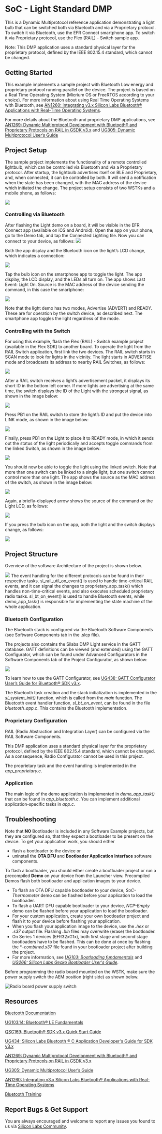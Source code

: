 # SoC - Light Standard DMP

This is a Dynamic Multiprotocol reference application demonstrating a light bulb that can be switched both via Bluetooth and via a Proprietary protocol. To switch it via Bluetooth, use the EFR Connect smartphone app. To switch it via Proprietary protocol, use the Flex (RAIL) - Switch sample app.

Note: This DMP application uses a standard physical layer for the proprietary protocol, defined by the  IEEE 802.15.4 standard, which cannot be changed.



## Getting Started

This example implements a sample project with Bluetooth Low energy and proprietary protocol running parallel on the device. The project is based on a Real Time Operating System (Micrium OS or FreeRTOS according to your choice). For more information about using Real Time Operating Systems with Bluetooth, see [AN1260: Integrating v3.x Silicon Labs Bluetooth® Applications with Real-Time Operating Systems](https://www.silabs.com/documents/public/application-notes/an1260-integrating-v3x-bluetooth-applications-with-rtos.pdf).

For more details about the Bluetooth and proprietary DMP applications, see [AN1269: Dynamic Multiprotocol Development with Bluetooth® and Proprietary Protocols on RAIL in GSDK v3.x](https://www.silabs.com/documents/public/application-notes/an1269-bluetooth-rail-dynamic-multiprotocol-gsdk-v3x.pdf) and [UG305: Dynamic Multiprotocol User’s Guide](https://www.silabs.com/documents/public/user-guides/ug305-dynamic-multiprotocol-users-guide.pdf)



## Project Setup

The sample project implements the functionality of a remote controlled lightbulb, which can be controlled via Bluetooth and via a Proprietary protocol. After startup, the lightbulb advertises itself on BLE and Proprietary, and, when connected, it can be controlled by both. It will send a notification when the state has been changed, with the MAC address of the device which initiated the change. The project setup consists of two WSTKs and a mobile phone, as follows:

![](readme_img1.png)



### Controlling via Bluetooth

After flashing the Light demo on a board, it will be visible in the EFR Connect app (available on iOS and Android). Open the app on your phone, go to the Demo tab, and tap the Connected Lighting tile. Now you can connect to your device, as follows:
![](readme_img2.png)

Both the app display and the Bluetooth icon on the light’s LCD change, which indicates a connection:

![](readme_img3.png)

Tap the bulb icon on the smartphone app to toggle the light. The app display, the LCD display, and the LEDs all turn on. The app shows Last Event: Light On. Source is the MAC address of the device sending the command, in this case the smartphone:

![](readme_img4.png)

Note that the light demo has two modes, Advertise (ADVERT) and READY. These are for operation by the switch device, as described next. The smartphone app toggles the light regardless of the mode.



### Controlling with the Switch

For using this example, flash the Flex (RAIL) - Switch example project (available in the Flex SDK) to another board. To operate the light from the RAIL Switch application, first link the two devices. The RAIL switch starts in SCAN mode to look for lights in the vicinity. The light starts in ADVERTISE mode and broadcasts its address to nearby RAIL Switches, as follows:

![](readme_img5.png)

After a RAIL switch receives a light’s advertisement packet, it displays its short ID in the bottom left corner. If more lights are advertising at the same time, the switch displays the ID of the Light with the strongest signal, as shown in the image below:

![](readme_img6.png)

Press PB1 on the RAIL switch to store the light’s ID and put the device into LINK mode, as shown in the image below:

![](readme_img7.png)

Finally, press PB1 on the Light to place it to READY mode, in which it sends out the status of the light periodically and accepts toggle commands from the linked Switch, as shown in the image below:

![](readme_img8.png)

You should now be able to toggle the light using the linked switch. Note that more than one switch can be linked to a single light, but one switch cannot control more than one light. The app shows the source as the MAC address of the switch, as shown in the image below:

![](readme_img9.png)

Again, a briefly-displayed arrow shows the source of the command on the Light LCD, as follows:

![](readme_img10.png)

If you press the bulb icon on the app, both the light and the switch displays change, as follows:

![](readme_img11.png)



## Project Structure

Overview of the software Architecture of the project is shown below.

![](readme_img12.png)
The event handling for the different protocols can be found in their respective tasks. sl_rail_util_on_event() is used to handle time-critical RAIL events, and it can signal the changes to proprietary_app_task() which handles non-time-critical events, and also executes scheduled proprietary radio tasks. sl_bt_on_event() is used to handle Bluetooth events, while demo_app_task() is responsible for implementing the state machine of the whole application.



### Bluetooth Configuration

The Bluetooth stack is configured via the Bluetooth Software Components (see Software Components tab in the .slcp file).

The projects also contains the Silabs DMP Light service in the GATT database. GATT definitions can be viewed (and extended) using the GATT Configurator, which can be found under Advanced Configurators in the Software Components tab of the Project Configurator, as shown below:

![](readme_img13.png)

To learn how to use the GATT Configurator, see [UG438: GATT Configurator User’s Guide for Bluetooth® SDK v3.x](https://www.silabs.com/documents/public/user-guides/ug438-gatt-configurator-users-guide-sdk-v3x.pdf).

The Bluetooth task creation and the stack initialization is implemented in the *sl_system_init()* function, which is called from the *main* function. The Bluetooth event handler function, *sl_bt_on_event*, can be found in the file *bluetooth_app.c*. This contains the Bluetooth implementation.



### Proprietary Configuration

RAIL (Radio Abstraction and Integration Layer) can be configured via the RAIL Software Components.

This DMP application uses a standard physical layer for the proprietary protocol, defined by the  IEEE 802.15.4 standard, which cannot be changed. As a consequence, Radio Configurator cannot be used in this project.

The proprietary task and the event handling is implemented in the *app_proprietary.c*.



### Application

The main logic of the demo application is implemented in *demo_app_task()* that can be found in *app_bluetooth.c*. You can implement additional application-specific tasks in *app.c*.



## Troubleshooting

Note that __NO__ Bootloader is included in any Software Example projects, but they are configured so, that they expect a bootloader to be present on the device. To get your application work, you should either
- flash a bootloader to the device or
- uninstall the **OTA DFU** and **Bootloader Application Interface** software components.

To flash a bootloader, you should either create a bootloader project or run a precompiled **Demo** on your device from the Launcher view. Precompiled Demos flash both bootloader and application images to your device.

- To flash an OTA DFU capable bootloader to your device, *SoC-Thermometer* demo can be flashed before your application to load the bootloader.
- To flash a UART DFU capable bootloader to your device, *NCP-Empty* demo can be flashed before your application to load the bootloader.
- For your custom application, create your own bootloader project and flash it to your device before flashing your application.
- When you flash your application image to the device, use the *.hex* or *.s37* output file. Flashing *.bin* files may overwrite (erase) the bootloader.
- On Series 1 devices (EFR32xG1x), both first stage and second stage bootloaders have to be flashed. This can be done at once by flashing the **-combined.s37* file found in your bootloader project after building the project.
- For more information, see *[UG103: Bootloading fundamentals](https://www.silabs.com/documents/public/user-guides/ug103-06-fundamentals-bootloading.pdf)* and *[UG266: Silicon Labs Gecko Bootloader User's Guide](https://www.silabs.com/documents/public/user-guides/ug266-gecko-bootloader-user-guide.pdf)*.

Before programming the radio board mounted on the WSTK, make sure the power supply switch the AEM position (right side) as shown below.

![Radio board power supply switch](readme_img0.png)


## Resources

[Bluetooth Documentation](https://docs.silabs.com/bluetooth/latest/)

[UG103.14: Bluetooth® LE Fundamentals](https://www.silabs.com/documents/public/user-guides/ug103-14-fundamentals-ble.pdf)

[QSG169: Bluetooth® SDK v3.x Quick Start Guide](https://www.silabs.com/documents/public/quick-start-guides/qsg169-bluetooth-sdk-v3x-quick-start-guide.pdf)

[UG434: Silicon Labs Bluetooth ® C Application Developer's Guide for SDK v3.x](https://www.silabs.com/documents/public/user-guides/ug434-bluetooth-c-soc-dev-guide-sdk-v3x.pdf)

[AN1269: Dynamic Multiprotocol Development with Bluetooth® and Proprietary Protocols on RAIL in GSDK v3.x](https://www.silabs.com/documents/public/application-notes/an1269-bluetooth-rail-dynamic-multiprotocol-gsdk-v3x.pdf)

[UG305: Dynamic Multiprotocol User’s Guide](https://www.silabs.com/documents/public/user-guides/ug305-dynamic-multiprotocol-users-guide.pdf)

[AN1260: Integrating v3.x Silicon Labs Bluetooth® Applications with Real-Time Operating Systems](https://www.silabs.com/documents/public/application-notes/an1260-integrating-v3x-bluetooth-applications-with-rtos.pdf)

[Bluetooth Training](https://www.silabs.com/support/training/bluetooth)



## Report Bugs & Get Support

You are always encouraged and welcome to report any issues you found to us via [Silicon Labs Community](https://www.silabs.com/community).